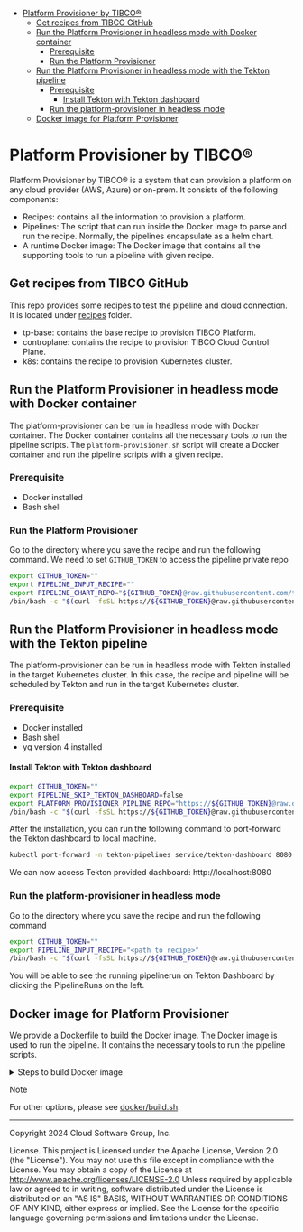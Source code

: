 <!-- TOC -->
* [Platform Provisioner by TIBCO®](#platform-provisioner-by-tibco)
  * [Get recipes from TIBCO GitHub](#get-recipes-from-tibco-github)
  * [Run the Platform Provisioner in headless mode with Docker container](#run-the-platform-provisioner-in-headless-mode-with-docker-container)
    * [Prerequisite](#prerequisite)
    * [Run the Platform Provisioner](#run-the-platform-provisioner)
  * [Run the Platform Provisioner in headless mode with the Tekton pipeline](#run-the-platform-provisioner-in-headless-mode-with-the-tekton-pipeline)
    * [Prerequisite](#prerequisite-1)
      * [Install Tekton with Tekton dashboard](#install-tekton-with-tekton-dashboard)
    * [Run the platform-provisioner in headless mode](#run-the-platform-provisioner-in-headless-mode)
  * [Docker image for Platform Provisioner](#docker-image-for-platform-provisioner)
<!-- TOC -->

# Platform Provisioner by TIBCO®

Platform Provisioner by TIBCO® is a system that can provision a platform on any cloud provider (AWS, Azure) or on-prem. It consists of the following components:
* Recipes: contains all the information to provision a platform.
* Pipelines: The script that can run inside the Docker image to parse and run the recipe. Normally, the pipelines encapsulate as a helm chart.
* A runtime Docker image: The Docker image that contains all the supporting tools to run a pipeline with given recipe.

## Get recipes from TIBCO GitHub

This repo provides some recipes to test the pipeline and cloud connection. It is located under [recipes](docs/recipes) folder.
* tp-base: contains the base recipe to provision TIBCO Platform.
* controplane: contains the recipe to provision TIBCO Cloud Control Plane.
* k8s: contains the recipe to provision Kubernetes cluster.

## Run the Platform Provisioner in headless mode with Docker container

The platform-provisioner can be run in headless mode with Docker container. The Docker container contains all the necessary tools to run the pipeline scripts.
The `platform-provisioner.sh` script will create a Docker container and run the pipeline scripts with a given recipe.

### Prerequisite

* Docker installed
* Bash shell

### Run the Platform Provisioner

Go to the directory where you save the recipe and run the following command.
We need to set `GITHUB_TOKEN` to access the pipeline private repo
```bash
export GITHUB_TOKEN=""
export PIPELINE_INPUT_RECIPE=""
export PIPELINE_CHART_REPO="${GITHUB_TOKEN}@raw.githubusercontent.com/tibco/platform-provisioner/gh-pages/"
/bin/bash -c "$(curl -fsSL https://${GITHUB_TOKEN}@raw.githubusercontent.com/tibco/platform-provisioner/main/dev/platform-provisioner.sh)"
```

## Run the Platform Provisioner in headless mode with the Tekton pipeline

The platform-provisioner can be run in headless mode with Tekton installed in the target Kubernetes cluster. 
In this case, the recipe and pipeline will be scheduled by Tekton and run in the target Kubernetes cluster.

### Prerequisite

* Docker installed
* Bash shell
* yq version 4 installed

#### Install Tekton with Tekton dashboard
```bash
export GITHUB_TOKEN=""
export PIPELINE_SKIP_TEKTON_DASHBOARD=false
export PLATFORM_PROVISIONER_PIPLINE_REPO="https://${GITHUB_TOKEN}@raw.githubusercontent.com/tibco/platform-provisioner/gh-pages/"
/bin/bash -c "$(curl -fsSL https://${GITHUB_TOKEN}@raw.githubusercontent.com/tibco/platform-provisioner/main/dev/platform-provisioner-install.sh)"
```

After the installation, you can run the following command to port-forward the Tekton dashboard to local machine.
```bash
kubectl port-forward -n tekton-pipelines service/tekton-dashboard 8080:9097
```

We can now access Tekton provided dashboard: http://localhost:8080

### Run the platform-provisioner in headless mode

Go to the directory where you save the recipe and run the following command
```bash
export GITHUB_TOKEN=""
export PIPELINE_INPUT_RECIPE="<path to recipe>"
/bin/bash -c "$(curl -fsSL https://${GITHUB_TOKEN}@raw.githubusercontent.com/tibco/platform-provisioner/main/dev/platform-provisioner-pipelinerun.sh)"
```

You will be able to see the running pipelinerun on Tekton Dashboard by clicking the PipelineRuns on the left.

## Docker image for Platform Provisioner

We provide a Dockerfile to build the Docker image. The Docker image is used to run the pipeline. It contains the necessary tools to run the pipeline scripts.

<details>
<summary>Steps to build Docker image</summary>
To build Docker image locally, run the following command:

```bash
cd docker
./build.sh
```

This will build the Docker image called `platform-provisioner:latest`.

To build multi-arch Docker image and push to remote Docker registry, run the following command:

```bash
export DOCKER_REGISTRY="<your Docker registry repo>"
export PUSH_DOCKER_IMAGE=true
cd docker
./build.sh
```
This will build the Docker image called `<your Docker registry repo>/platform-provisioner:latest` and push to remote Docker registry.

</details>

> [!Note]
> For other options, please see [docker/build.sh](docker/build.sh).

---
Copyright 2024 Cloud Software Group, Inc.

License. This project is Licensed under the Apache License, Version 2.0 (the "License").
You may not use this file except in compliance with the License. You may obtain a copy of the License at http://www.apache.org/licenses/LICENSE-2.0
Unless required by applicable law or agreed to in writing,
software distributed under the License is distributed on an "AS IS" BASIS,
WITHOUT WARRANTIES OR CONDITIONS OF ANY KIND, either express or implied.
See the License for the specific language governing permissions and limitations under the License.
